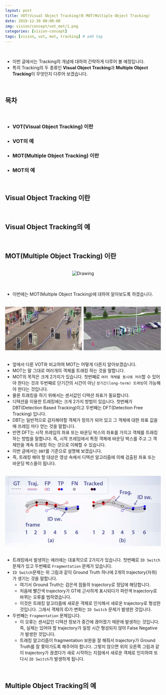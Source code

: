```yaml
---
layout: post
title: VOT(Visual Object Tracking)와 MOT(Multiple Object Tracking)
date: 2019-12-30 00:00:00
img: vision/concept/vot_mot/1.png
categories: [vision-concept] 
tags: [vision, vot, mot, tracking] # add tag
---
```


<br>

- 이번 글에서는 Tracking의 개념에 대하여 간략하게 다루어 볼 예정입니다.
- 특히 Tracking의 두 종류인 **Visual Object Tracking**과 **Multiple Object Tracking**이 무엇인지 다루어 보겠습니다.

<br>

## **목차**

<br>

- ### VOT(Visual Object Tracking) 이란
- ### VOT의 예
- ### MOT(Multiple Object Tracking) 이란
- ### MOT의 예

<br>

## **Visual Object Tracking 이란**

<br>

## **Visual Object Tracking의 예**

<br>

## **MOT(Multiple Object Tracking) 이란**

<br>
<center><img src="../assets/img/vision/concept/vot_mot/0.png" alt="Drawing" style="width: 600px;"/></center>
<br> 

<br>

- 이번에는 MOT(Multiple Object Tracking)에 대하여 알아보도록 하겠습니다.

<br>
<center><img src="../assets/img/vision/concept/vot_mot/1.png" alt="Drawing" style="width: 600px;"/></center>
<br> 

- 앞에서 다룬 VOT와 비교하여 MOT는 어떻게 다른지 알아보겠습니다.
- MOT는 말 그대로 여러개의 객체를 트래킹 하는 것을 말합니다.
- MOT의 목적은 크게 2가지가 있습니다. 첫번째로 `여러 객체를 동시에 처리`할 수 있어야 한다는 것과 두번째로 단기간의 시간이 아닌 `장기간(long-term) 트래킹`이 가능해야 한다는 것입니다.
- 물론 트래킹을 하기 위해서는 센서값인 디텍션 좌표가 필요합니다.
- 디텍션을 이용한 트래킹에는 크게 2가지 방법이 있습니다. 첫번째가 DBT(Detection Based Tracking)이고 두번째는 DFT(Detection Free Tracking) 입니다.
- DBT는 일반적으로 감지해야할 객체가 정의가 되어 있고 그 객체에 대한 좌표 값을 매 프레임 마다 얻는 것을 말합니다.
- 반면 DFT는 시작 프레임의 좌표 또는 바운딩 박스의 좌표를 가지고 객체를 트래킹 하는 방법을 말합니다. 즉, 시작 프레임에서 특정 객체에 바운딩 박스를 주고 그 객체만을 계속 트래킹 하는 것으로 이해할 수 있습니다.
- 이번 글에서는 `DBT`를 기준으로 설명해 보겠습니다.
- 즉, 트래킹 해야 할 대상은 영상 속에서 디텍션 알고리즘에 의해 검출된 좌표 또는 바운딩 박스들이 됩니다.

<br>
<center><img src="../assets/img/vision/concept/vot_mot/2.png" alt="Drawing" style="width: 600px;"/></center>
<br> 

- 트래킹에서 발생하는 에러에는 대표적으로 2가지가 있습니다. 첫번째로 `ID Switch` 문제가 있고 두번째로 `Fragmentation` 문제가 있습니다.
- `ID Switch`문제는 위 그림과 같이 Ground Truth 하나에 2개의 trajectory(자취)가 생기는 것을 말합니다.
    - 여기서 Ground Truth는 검은색 점들의 trajectory로 정답에 해당합니다.
    - 처음에 빨간색 trajectory가 GT에 근사하게 표시되다가 파란색 trajectory로 바뀌는 오류를 범하였습니다.
    - 이것은 트래킹 알고리즘에 새로운 객체로 인식해서 새로운 trajectory로 형성한 것입니다. 그래서 객체의 ID가 변화는 `ID Switch` 문제가 발생한 것입니다.
- 두번째는 `Fragmentation` 문제입니다.
    - 이 오류는 센서값인 디텍션 정보가 중간에 끊어졌기 때문에 발생하는 것입니다. 즉, 실제는 있어야 할 trajectory가 일정 시간 형성되지 않아 False Negative 가 발생한 것입니다.
    - 트래킹 알고리즘이 fragmentation 보완을 잘 해줘서 trajectory가 Ground Truth를 잘 쫓아가도록 해주어야 합니다. 그렇지 않으면 위의 오른쪽 그림과 같이 trajectory가 끊겼다가 새로 시작하는 지점에서 새로운 객체로 인지하여 또다시 `ID Switch`가 발생하게 됩니다.  



<br>

## **Multiple Object Tracking의 예**

<br>
